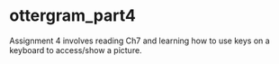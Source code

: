 # ottergram_part4

Assignment 4 involves reading Ch7 and learning how to use keys on a keyboard to access/show a picture.


